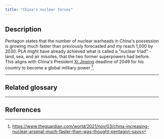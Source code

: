 ```yaml
---
title: "China's nuclear forces"
---
```


## Description

Pentagon states that the number of nuclear warheads in China's possession is growing much faster than previously forecasted and my reach 1,000 by 2030. PLA might have already achieved what is called a "nuclear triad" - land, sea, and air missiles, that the two former superpowers had before. This aligns with China's President [Xi Jinping](xi_jin_ping.md) deadline of 2049 for his country to become a global military power [^1]. 



_ _ _

## Related glossary

_ _ _

## References

[^1]: https://www.theguardian.com/world/2021/nov/03/china-increasing-nuclear-arsenal-much-faster-than-was-thought-pentagon-says

